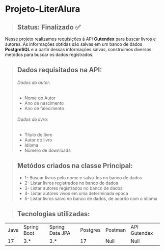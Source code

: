 <h1>Projeto-LiterAlura</h1>

> <h2> Status: Finalizado ✅ </h2>

<p>Nesse projeto realizamos requisições à API <strong>Gutendex</strong> para buscar livros e autores. As informações obtidas são salvas em um banco de dados <strong>PostgreSQL</strong> e a partir dessas informações salvas, construimos diversos metódos para buscar os dados registrados.</p>

> ## Dados requisitados na API:
> ###### Dados do autor:
> + Nome do Autor
> + Ano de nascimento
> + Ano de falecimento
> ###### Dados do livro:
> + Título do livro
> + Autor do livro
> + Idioma
> + Número de downloads

> ## Metódos criados na classe Principal:
> + 1- Buscar livros pelo nome e salva-los no banco de dados
> + 2- Listar livros registrados no banco de dados
> + 3- Listar autores registrados no banco de dados
> + 4- Listar autores vivos em uma determinada epoca
> + 5- Listar livros salvo no banco de dados, de acordo com o idioma


> ## Tecnologias utilizadas:
<table>
<tr>
  <td>Java</td>
  <td>Spring Boot</td>
  <td>Spring Data JPA</td>
  <td>Postgres</td>
  <td>Postman</td>
  <td>API Gutendex</td>
</tr>
<tr>
  <td>17</td>
  <td>3.*</td>
  <td>3.*</td>
  <td>17</td>
  <td>Null</td>
  <td>Null</td>
</tr>
</table>
